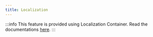 ```yaml
---
title: Localization
---
```


:::info
This feature is provided using Localization Container. Read the documentations [here](https://github.com/apiato/localization-container).
:::
